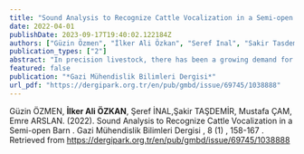 ```yaml
---
title: "Sound Analysis to Recognize Cattle Vocalization in a Semi-open Barn"
date: 2022-04-01
publishDate: 2023-09-17T19:40:02.122184Z
authors: ["Güzin Özmen", "İlker Ali Özkan", "Seref Inal", "Sakir Tasdemir", "Mustafa Çam", "Emre Arslan"]
publication_types: ["2"]
abstract: "In precision livestock, there has been a growing demand for innovative tools that collect and analyze information about individual animals. For this purpose, various variables of precision livestock such as monitoring the general condition of animals, activity and health status, food intake, or estrous activity are measured by using information technology. In recent years, the requirement for sound analysis to be used in these systems has increased. Because collecting sound signals do not require animal intervention. Dairy cattle make different sounds in cases of illness, pregnancy, feeding, etc., and by using sound signals, the diagnosis and status determination of the animal can be made. The aim of this study is to record the vocalization data of a dairy cattle in a semi-open barn and to investigate its differences from other barn sounds. It has been revealed that the frequency ranges of cattle, environment, bird, and machine sounds, which are analyzed by time domain, frequency domain, and spectrogram, are different and these differences can be used in a cattle identification system."
featured: false
publication: "*Gazi Mühendislik Bilimleri Dergisi*"
url_pdf: "https://dergipark.org.tr/en/pub/gmbd/issue/69745/1038888"
---
```

Güzin ÖZMEN, **İlker Ali ÖZKAN**, Şeref İNAL,Şakir TAŞDEMİR, Mustafa ÇAM, Emre ARSLAN. (2022). Sound Analysis to Recognize Cattle Vocalization in a Semi-open Barn . Gazi Mühendislik Bilimleri Dergisi , 8 (1) , 158-167 . Retrieved from https://dergipark.org.tr/en/pub/gmbd/issue/69745/1038888
